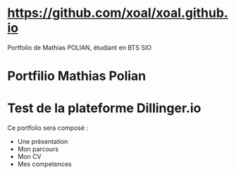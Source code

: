 # https://github.com/xoal/xoal.github.io
Portfolio de Mathias POLIAN, étudiant en BTS SIO

# Portfilio Mathias Polian
# Test de la plateforme Dillinger.io
Ce portfolio sera composé : 
- Une présentation
- Mon parcours
- Mon CV
- Mes competences 

